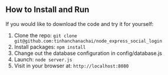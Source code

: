 
## How to Install and Run

If you would like to download the code and try it for yourself:

1. Clone the repo: `git clone git@github.com:tinhanchanachai/node_express_social_login`
2. Install packages: `npm install`
3. Change out the database configuration in config/database.js
4. Launch: `node server.js`
5. Visit in your browser at: `http://localhost:8080`



